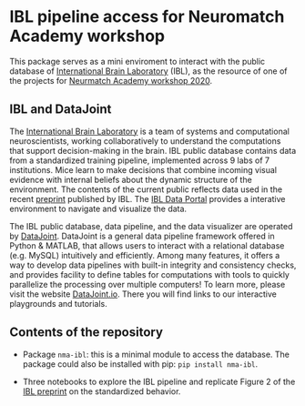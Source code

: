 # IBL pipeline access for Neuromatch Academy workshop


This package serves as a mini enviroment to interact with the public database of [International Brain Laboratory](https://internationalbrainlab.org) (IBL), as the resource of one of the projects for [Neurmatch Academy workshop 2020](https://www.neuromatchacademy.org/).


## IBL and DataJoint
The [International Brain Laboratory](https://internationalbrainlab.org) is a team of systems and computational neuroscientists, working collaboratively to understand the computations that support decision-making in the brain. IBL public database contains data from a standardized training pipeline, implemented across 9 labs of 7 institutions. Mice learn to make decisions that combine incoming visual evidence with internal beliefs about the dynamic structure of the environment. The contents of the current public reflects data used in the recent [preprint](https://www.biorxiv.org/content/10.1101/2020.01.17.909838v2) published by IBL. The [IBL Data Portal](https://data.internationalbrainlab.org/) provides a interative environment to navigate and visualize the data.

The IBL public database, data pipeline, and the data visualizer are operated by [DataJoint](https://datajoint.io). DataJoint is a general data pipeline framework offered in Python & MATLAB, that allows users to interact with a relational database (e.g. MySQL) intuitively and efficiently. Among many features, it offers a way to develop data pipelines with built-in integrity and consistency checks, and provides facility to define tables for computations with tools to quickly parallelize the processing over multiple computers! To learn more, please visit the website [DataJoint.io](https://datajoint.io). There you will find links to our interactive playgrounds and tutorials.

## Contents of the repository
- Package `nma-ibl`: this is a minimal module to access the database. The package could also be installed with pip: `pip install nma-ibl`.

- Three notebooks to explore the IBL pipeline and replicate Figure 2 of the [IBL preprint](https://www.biorxiv.org/content/10.1101/2020.01.17.909838v2) on the standardized behavior.
